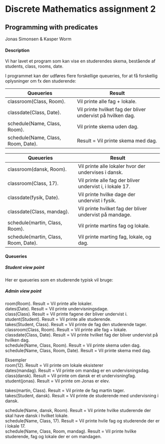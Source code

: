 # Discrete Mathematics assignment 2
## Programming with predicates

Jonas Simonsen & Kasper Worm

#### Description 
Vi har lavet et program som kan vise en studerendes skema,
bestående af students, class, rooms, date. <br/>

I programmet kan der udføres flere forskellige queueries, for at få forskellig oplysninger om fx den studerende: <br/>

| Queueries     | Result        |
| ------------- | ------------- |
| classroom(Class, Room).               | Vil printe alle fag + lokale.                                    |
| classdate(Class, Date).               | Vil printe hvilket fag der bliver undervist på hvilken dag.      |
| schedule(Name, Class, Room).          | Vil printe skema uden dag.                                       |
| schedule(Name, Class, Room, Date).    | Result = Vil printe skema med dag.                               |


| Queueries     | Result        |
| ------------- | ------------- |
| classroom(dansk, Room).               | Vil printe alle lokaler hvor der undervises i dansk.             |
| classroom(Class, 17).                 | Vil printe alle fag der bliver undervist i, i lokale 17.         |
| classdate(fysik, Date).               | Vil printe hvilke dage der undervist i fysik.                    |
| classdate(Class, mandag).             | Vil printe hvilket fag der bliver undervist på mandage.          |
| schedule(martin, Class, Room).        | Vil printe martins fag og lokale.                                |
| schedule(martin, Class, Room, Date).  | Vil printe marting fag, lokale, og dag.                          |




#### Queueries
##### Student view point
Her er queueries som en studerende typisk vil bruge: <br/>


##### Admin view point

room(Room).                           Result = Vil printe alle lokaler. <br/>
dates(Date).                          Result = Vil printe undervisningsdage. <br/>
class(Class).                         Result = Vil printe fagene der bliver undervist i. <br/>
student(Student).                     Result = Vil printe alle studerende. <br/>
takes(Student, Class).                Result = Vil printe de fag den studerende tager. <br/>
classroom(Class, Room).               Result = Vil printe alle fag + lokale. <br/>
classdate(Class, Date).               Result = Vil printe hvilket fag der bliver undervist på hvilken dag. <br/>
schedule(Name, Class, Room).          Result = Vil printe skema uden dag. <br/>
schedule(Name, Class, Room, Date).    Result = Vil printe skema med dag. <br/>

Eksempler <br/>
room(12).                             Result = Vil printe om lokale eksisterer <br/>
dates(mandag).                        Result = Vil printe om mandag er en undervisningsdag. <br/>
class(dansk).                         Result = Vil printe om dansk er et undervisningfag. <br/>
student(jonas).                       Result = Vil printe om Jonas er elev. <br/>

takes(martin, Class).                 Result = Vil printe de fag martin tager. <br/>
takes(Student, dansk).                Result = Vil printe de studerende med undervisning i dansk. <br/>

schedule(Name, dansk, Room).          Result = Vil printe hvilke studerende der skal have dansk i hvilket lokale. <br/>
schedule(Name, Class, 17).            Result = Vil printe hvile fag og studerende der er i lokale 17. <br/>
schedule(Name, Class, Room, mandag).  Result = Vil printe hvilke studerende, fag og lokale der er om mandagen. <br/>
